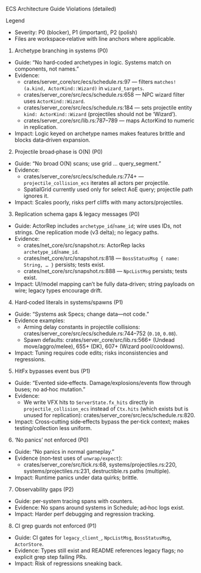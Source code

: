 ECS Architecture Guide Violations (detailed)

Legend
- Severity: P0 (blocker), P1 (important), P2 (polish)
- Files are workspace‑relative with line anchors where applicable.

1) Archetype branching in systems (P0)
- Guide: “No hard‑coded archetypes in logic. Systems match on components, not names.”
- Evidence:
  - crates/server_core/src/ecs/schedule.rs:97 — filters `matches!(a.kind, ActorKind::Wizard)` in `wizard_targets`.
  - crates/server_core/src/ecs/schedule.rs:658 — NPC wizard filter uses `ActorKind::Wizard`.
  - crates/server_core/src/ecs/schedule.rs:184 — sets projectile entity `kind: ActorKind::Wizard` (projectiles should not be ‘Wizard’).
  - crates/server_core/src/lib.rs:787–789 — maps ActorKind to numeric in replication.
- Impact: Logic keyed on archetype names makes features brittle and blocks data‑driven expansion.

2) Projectile broad‑phase is O(N) (P0)
- Guide: “No broad O(N) scans; use grid … query_segment.”
- Evidence:
  - crates/server_core/src/ecs/schedule.rs:774+ — `projectile_collision_ecs` iterates all actors per projectile.
  - SpatialGrid currently used only for select AoE query; projectile path ignores it.
- Impact: Scales poorly, risks perf cliffs with many actors/projectiles.

3) Replication schema gaps & legacy messages (P0)
- Guide: ActorRep includes `archetype_id`/`name_id`; wire uses IDs, not strings. One replication mode (v3 delta); no legacy paths.
- Evidence:
  - crates/net_core/src/snapshot.rs: ActorRep lacks `archetype_id`/`name_id`.
  - crates/net_core/src/snapshot.rs:818 — `BossStatusMsg { name: String, … }` persists; tests exist.
  - crates/net_core/src/snapshot.rs:888 — `NpcListMsg` persists; tests exist.
- Impact: UI/model mapping can’t be fully data‑driven; string payloads on wire; legacy types encourage drift.

4) Hard‑coded literals in systems/spawns (P1)
- Guide: “Systems ask Specs; change data—not code.”
- Evidence examples:
  - Arming delay constants in projectile collisions: crates/server_core/src/ecs/schedule.rs:744–752 (`0.10`, `0.08`).
  - Spawn defaults: crates/server_core/src/lib.rs:566+ (Undead move/aggro/melee), 655+ (DK), 607+ (Wizard pool/cooldowns).
- Impact: Tuning requires code edits; risks inconsistencies and regressions.

5) HitFx bypasses event bus (P1)
- Guide: “Evented side‑effects. Damage/explosions/events flow through buses; no ad‑hoc mutation.”
- Evidence:
  - We write VFX hits to `ServerState.fx_hits` directly in `projectile_collision_ecs` instead of `Ctx.hits` (which exists but is unused for replication): crates/server_core/src/ecs/schedule.rs:820.
- Impact: Cross‑cutting side‑effects bypass the per‑tick context; makes testing/collection less uniform.

6) ‘No panics’ not enforced (P0)
- Guide: “No panics in normal gameplay.”
- Evidence (non‑test uses of `unwrap/expect`):
  - crates/server_core/src/tick.rs:68, systems/projectiles.rs:220, systems/projectiles.rs:231, destructible.rs paths (multiple).
- Impact: Runtime panics under data quirks; brittle.

7) Observability gaps (P2)
- Guide: per‑system tracing spans with counters.
- Evidence: No spans around systems in Schedule; ad‑hoc logs exist.
- Impact: Harder perf debugging and regression tracking.

8) CI grep guards not enforced (P1)
- Guide: CI gates for `legacy_client_`, `NpcListMsg`, `BossStatusMsg`, `ActorStore`.
- Evidence: Types still exist and README references legacy flags; no explicit grep step failing PRs.
- Impact: Risk of regressions sneaking back.

